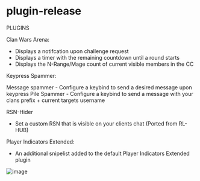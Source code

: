 # plugin-release


PLUGINS

Clan Wars Arena:

- Displays a notifcation upon challenge request 
- Displays a timer with the remaining countdown until a round starts
- Displays the N-Range/Mage count of current visible members in the CC

Keypress Spammer:

Message spammer - Configure a keybind to send a desired message upon keypress
Pile Spammer - Configure a keybind to send a message with your clans prefix + current targets username

RSN-Hider
- Set a custom RSN that is visible on your clients chat (Ported from RL-HUB)

Player Indicators Extended:
- An additional snipelist added to the default Player Indicators Extended plugin


![image](https://user-images.githubusercontent.com/51583993/111889976-995f9580-89bb-11eb-932b-a14dc9bba84c.png)
